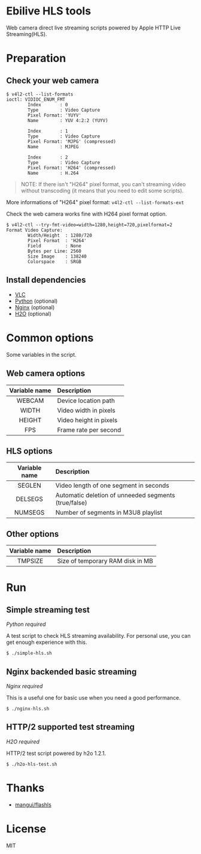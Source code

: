 # Ebilive HLS tools


Web camera direct live streaming scripts powered by Apple HTTP Live Streaming(HLS).


# Preparation

## Check your web camera

```
$ v4l2-ctl --list-formats
ioctl: VIDIOC_ENUM_FMT
        Index       : 0
        Type        : Video Capture
        Pixel Format: 'YUYV'
        Name        : YUV 4:2:2 (YUYV)

        Index       : 1
        Type        : Video Capture
        Pixel Format: 'MJPG' (compressed)
        Name        : MJPEG

        Index       : 2
        Type        : Video Capture
        Pixel Format: 'H264' (compressed)
        Name        : H.264

```

> NOTE: If there isn't "H264" pixel format, you can't streaming video without transcoding (it means that you need to edit some scripts).

More informations of "H264" pixel format: `v4l2-ctl --list-formats-ext`

Check the web camera works fine with H264 pixel format option.

```
$ v4l2-ctl --try-fmt-video=width=1280,height=720,pixelformat=2
Format Video Capture:
        Width/Height  : 1280/720
        Pixel Format  : 'H264'
        Field         : None
        Bytes per Line: 2560
        Size Image    : 138240
        Colorspace    : SRGB
```

## Install dependencies

- [VLC](http://www.videolan.org/)
- [Python](https://www.python.org/) (optional)
- [Nginx](http://nginx.org/) (optional)
- [H2O](http://h2o.github.io/) (optional)



# Common options

Some variables in the script.

## Web camera options

 Variable name |    Description
:-------------:|:----------------------
     WEBCAM    | Device location path
     WIDTH     | Video width in pixels
     HEIGHT    | Video height in pixels
      FPS      | Frame rate per second

## HLS options

 Variable name |    Description
:-------------:|:----------------------
     SEGLEN    | Video length of one segment in seconds
    DELSEGS    | Automatic deletion of unneeded segments (true/false)
    NUMSEGS    | Number of segments in M3U8 playlist

## Other options

 Variable name |    Description
:-------------:|:----------------------
    TMPSIZE    | Size of temporary RAM disk in MB



# Run

## Simple streaming test

*Python required*

A test script to check HLS streaming availability.
For personal use, you can get enough experience with this.

```
$ ./simple-hls.sh
```

## Nginx backended basic streaming

*Nginx required*

This is a useful one for basic use when you need a good performance.

```
$ ./nginx-hls.sh
```


## HTTP/2 supported test streaming

*H2O required*

HTTP/2 test script powered by h2o 1.2.1.

```
$ ./h2o-hls-test.sh
```


# Thanks

- [mangui/flashls](https://github.com/mangui/flashls)



# License

MIT
